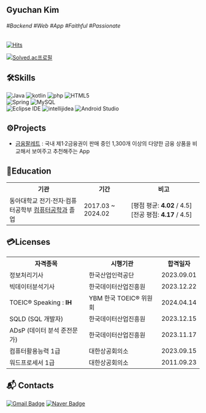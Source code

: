 <!-- 이름 -->
## Gyuchan Kim

<!-- 관심사, 성격 등 태그-->
###### #Backend #Web #App #Faithful #Passionate

<!-- 방문자수 확인 -->
[![Hits](https://hits.seeyoufarm.com/api/count/incr/badge.svg?url=https%3A%2F%2Fgithub.com%2Fgyudol&count_bg=%2379C83D&title_bg=%234169E1&icon=&icon_color=%23E7E7E7&title=Welcome&edge_flat=false)](https://hits.seeyoufarm.com)

<!-- 백준 티어 확인 -->
[![Solved.ac프로필](http://mazassumnida.wtf/api/v2/generate_badge?boj=ppp3408)](https://solved.ac/ppp3408)

## 🛠Skills
![Java](https://img.shields.io/badge/Java-007396.svg?&style=for-the-badge&logo=Java&logoColor=white)
![kotlin](https://img.shields.io/badge/kotlin-7F52FF.svg?&style=for-the-badge&logo=kotlin&logoColor=white)
![php](https://img.shields.io/badge/php-777BB4.svg?&style=for-the-badge&logo=php&logoColor=white)
![HTML5](https://img.shields.io/badge/HTML5-E34F26.svg?&style=for-the-badge&logo=HTML5&logoColor=white)
<br/>
![Spring](https://img.shields.io/badge/Spring-6DB33F.svg?&style=for-the-badge&logo=Spring&logoColor=white)
![MySQL](https://img.shields.io/badge/MySQL-4479A1.svg?&style=for-the-badge&logo=MySQL&logoColor=white)
<br/>
![Eclipse IDE](https://img.shields.io/badge/Eclipse%20IDE-2C2255.svg?&style=for-the-badge&logo=Eclipse%20IDE&logoColor=white)
![intellijidea](https://img.shields.io/badge/intellijidea-000000.svg?&style=for-the-badge&logo=intellijidea&logoColor=white)
![Android Studio](https://img.shields.io/badge/Android%20Studio-3DDC84.svg?&style=for-the-badge&logo=Android%20Studio&logoColor=white)

## ⚙Projects
- <a href="https://github.com/gyudol/finance-palette" target="_blank">금융팔레트</a> : 국내 제1·2금융권이 판매 중인 1,300개 이상의 다양한 금융 상품을 비교해서 보여주고 추천해주는 App

## 📖Education
<table>
  <tr> <th>기관</th> <th>기간</th> <th>비고</th> </tr>
  <tr> <td>동아대학교 전기·전자·컴퓨터공학부 <a href="https://computer.donga.ac.kr/computer/Main.do" target="_blank">컴퓨터공학과</a> 졸업</td> <td>2017.03 ~ 2024.02</td> <td>[평점 평균: <strong>4.02</strong> / 4.5] [전공 평점: <strong>4.17</strong> / 4.5]</td> </tr>  
</table>

## 💳Licenses
<table>
  <tr> <th>자격종목</th> <th>시행기관</th> <th>합격일자</th> </tr>
  <tr> <td>정보처리기사</td> <td>한국산업인력공단</td> <td>2023.09.01</td> </tr>
  <tr> <td>빅데이터분석기사</td> <td>한국데이터산업진흥원</td> <td>2023.12.22</td> </tr>
  <tr> <td>TOEIC® Speaking : <strong>IH</strong></td> <td>YBM 한국 TOEIC® 위원회</td> <td>2024.04.14</td> </tr>
  <tr> <td>SQLD (SQL 개발자)</td> <td>한국데이터산업진흥원</td> <td>2023.12.15</td> </tr>
  <tr> <td>ADsP (데이터 분석 준전문가)</td> <td>한국데이터산업진흥원</td> <td>2023.11.17</td> </tr>
  <tr> <td>컴퓨터활용능력 1급</td> <td>대한상공회의소</td> <td>2023.09.15</td> </tr>
  <tr> <td>워드프로세서 1급</td> <td>대한상공회의소</td> <td>2011.09.23</td> </tr>
</table>

## :mailbox_with_mail: Contacts
[![Gmail Badge](https://img.shields.io/badge/Gmail-d14836?style=flat-square&logo=Gmail&logoColor=white&link=mailto:ppp3408@gmail.com)](mailto:ppp3408@gmail.com)
[![Naver Badge](https://img.shields.io/badge/Naver-03C75A?style=flat-square&logo=Naver&logoColor=white&link=mailto:sb3g@naver.com)](mailto:sb3g@naver.com)

